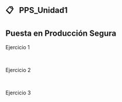 ## 📋 &nbsp; PPS_Unidad1
<h2> Puesta en Producción Segura </h2>
<p src="https://user-images.githubusercontent.com/55530657/174736521-37a233cd-1b10-40e1-8458-74241e66a834.png"> Ejercicio 1 </p>
<br>
<p src="https://user-images.githubusercontent.com/55530657/174736521-37a233cd-1b10-40e1-8458-74241e66a834.png"> Ejercicio 2 </p>
<br>
<p src="https://user-images.githubusercontent.com/55530657/174736521-37a233cd-1b10-40e1-8458-74241e66a834.png"> Ejercicio 3 </p>
